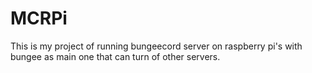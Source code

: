 # MCRPi
This is my project of running bungeecord server on raspberry pi's with bungee as main one that can turn of other servers.
